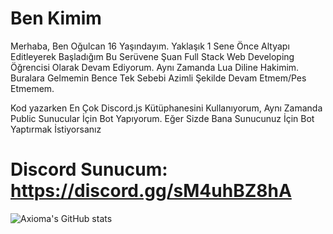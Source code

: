 Ben Kimim
===================


 Merhaba, Ben Oğulcan 16 Yaşındayım. Yaklaşık 1 Sene Önce Altyapı Editleyerek Başladığım Bu Serüvene Şuan Full Stack Web Developing Öğrencisi Olarak Devam Ediyorum. 
 Aynı Zamanda Lua Diline Hakimim.
 Buralara Gelmemin Bence Tek Sebebi Azimli Şekilde Devam Etmem/Pes Etmemem. 

 Kod yazarken En Çok Discord.js Kütüphanesini Kullanıyorum, Aynı Zamanda Public Sunucular İçin Bot Yapıyorum. Eğer Sizde Bana Sunucunuz İçin Bot Yaptırmak İstiyorsanız 
# Discord Sunucum: https://discord.gg/sM4uhBZ8hA
![Axioma's GitHub stats](https://github-readme-stats.vercel.app/api?username=Axioma04&show_icons=true&theme=radical)
